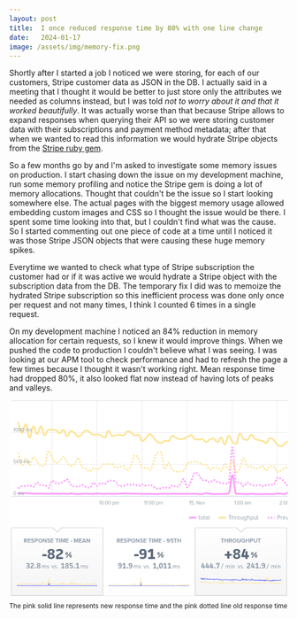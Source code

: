 ```yaml
---
layout: post
title:  I once reduced response time by 80% with one line change
date:   2024-01-17
image: /assets/img/memory-fix.png
---
```


Shortly after I started a job I noticed we were storing, for each of our customers, Stripe customer data as JSON in 
the DB. I actually said in a meeting that I thought it would be better to just store only the attributes we needed 
as columns instead, but I was told _not to worry about it and that it worked beautifully_. It was 
actually worse than that because Stripe allows to expand responses when querying their API so we were storing 
customer data with their subscriptions and payment method metadata; after that when we wanted to read this 
information we would hydrate Stripe 
objects from the [Stripe ruby gem](https://github.com/stripe/stripe-ruby).

So a few months go by and I'm asked to investigate some memory issues on production. I start chasing down the issue 
on my development machine, run some memory profiling and notice the Stripe gem is doing a lot of memory allocations. 
Thought that couldn't be the issue so I start looking somewhere else. The actual pages with the biggest memory 
usage allowed embedding custom images and CSS so I thought the issue would be there. I spent 
some time looking into that, but I couldn't find what was the cause. So I started commenting out one piece of code at 
a time until I noticed it was those Stripe JSON objects that were causing these huge memory spikes. 

Everytime we wanted to check what type of Stripe subscription the customer had or if it was active we would hydrate 
a Stripe object with the subscription data from the DB. The temporary fix I did was to memoize the hydrated Stripe 
subscription so this inefficient process was done only once per request and not many times, I think I counted 6 
times in a single request.

On my development machine I noticed an 84% reduction in memory allocation for certain requests, so I knew it would 
improve 
things. When 
we pushed the code to production I couldn't believe what I was seeing. I was looking at our APM tool to check 
performance and had to refresh the page a few times because I thought it wasn't working right. Mean response time 
had dropped 80%, it also looked flat now instead of having lots of peaks and valleys. 

<p class='flex'>
  <img src='/assets/img/memory-fix.png' alt='Memory Fix' />
  <small>
    The pink solid line represents new response time and the pink dotted line old response time
  </small>
</p>
